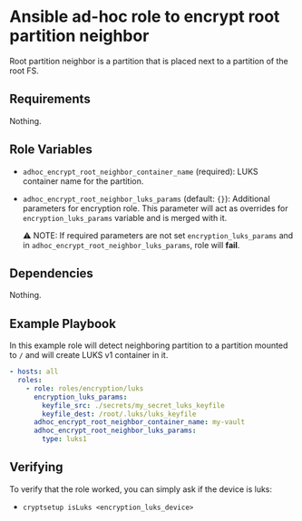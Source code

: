 # Ansible ad-hoc role to encrypt root partition neighbor

Root partition neighbor is a partition that is placed next to a partition of the root FS.

## Requirements

Nothing.

## Role Variables

- `adhoc_encrypt_root_neighbor_container_name` (required): LUKS container name for the partition. 
- `adhoc_encrypt_root_neighbor_luks_params` (default: `{}`): Additional parameters for encryption role.
  This parameter will act as overrides for `encryption_luks_params` variable and is merged with it.
  
  ⚠ NOTE: If required parameters are not set `encryption_luks_params` and in `adhoc_encrypt_root_neighbor_luks_params`,
  role will **fail**.

## Dependencies

Nothing.

## Example Playbook

In this example role will detect neighboring partition to a partition mounted to `/` and will create LUKS v1 container in it.

```yaml
- hosts: all
  roles:
    - role: roles/encryption/luks 
      encryption_luks_params:
        keyfile_src: ./secrets/my_secret_luks_keyfile
        keyfile_dest: /root/.luks/luks_keyfile
      adhoc_encrypt_root_neighbor_container_name: my-vault
      adhoc_encrypt_root_neighbor_luks_params:
        type: luks1
```

## Verifying

To verify that the role worked, you can simply ask if the device is luks:
- `cryptsetup isLuks <encryption_luks_device>`
